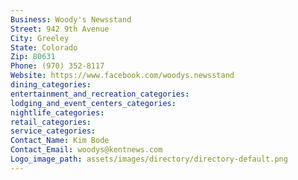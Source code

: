 ```yaml
---
Business: Woody's Newsstand
Street: 942 9th Avenue
City: Greeley
State: Colorado
Zip: 80631
Phone: (970) 352-8117
Website: https://www.facebook.com/woodys.newsstand
dining_categories: 
entertainment_and_recreation_categories: 
lodging_and_event_centers_categories: 
nightlife_categories: 
retail_categories: 
service_categories: 
Contact_Name: Kim Bode
Contact_Email: woodys@kentnews.com
Logo_image_path: assets/images/directory/directory-default.png
---
```

